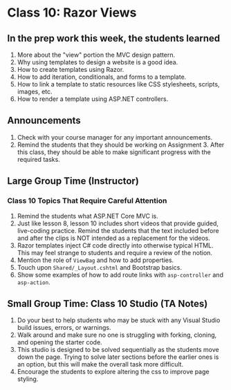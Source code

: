 # Class 10: Razor Views

## In the prep work this week, the students learned

1. More about the "view" portion the MVC design pattern.
1. Why using templates to design a website is a good idea.
1. How to create templates using Razor.
1. How to add iteration, conditionals, and forms to a template.
1. How to link a template to static resources like CSS stylesheets, scripts, images, etc.
1. How to render a template using ASP.NET controllers.

## Announcements

1. Check with your course manager for any important announcements.
1. Remind the students that they should be working on Assignment 3. After this class, they should be able to make significant progress with the required tasks.

## Large Group Time (Instructor)

### Class 10 Topics That Require Careful Attention

1. Remind the students what ASP.NET Core MVC is.
1. Just like lesson 8, lesson 10 includes short videos that provide guided, live-coding practice. Remind the students that the text included before and after the clips is NOT intended as a replacement for the videos.
1. Razor templates inject C# code directly into otherwise typical HTML. This may feel strange to students and require a review of the notion.
1. Mention the role of ``ViewBag`` and how to add properties.
1. Touch upon ``Shared/_Layout.cshtml`` and Bootstrap basics.
1. Show some examples of how to add route links with ``asp-controller`` and ``asp-action``.

## Small Group Time: Class 10 Studio (TA Notes)

1. Do your best to help students who may be stuck with any Visual Studio build issues, errors, or warnings.
1. Walk around and make sure no one is struggling with forking, cloning, and opening the starter code.
1. This studio is designed to be solved sequentially as the students move down the page. Trying to solve later sections before the earlier ones is an option, but this will make the overall task more difficult.
1. Encourage the students to explore altering the css to improve page styling.

